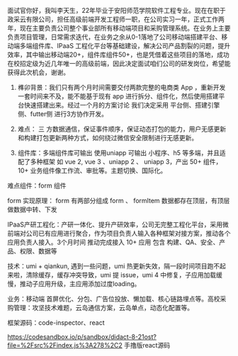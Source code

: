 面试官你好，我叫李天生，22年毕业于安阳师范学院软件工程专业。现在在职于政采云有限公司，担任高级前端开发工程师一职，在公司实习一年，正式工作两年，现在主要负责公司整个事业部所有移动端项目和采购管理系统。在业务上主要负责项目管理，日常需求迭代，在业务之余从0-1落地了公司移动端搭建平台、移动端多端组件库、IPaaS 工程化平台等基础建设，解决公司产品割裂的问题，提升效率，其中输出移动端20+，组件库组件50+，也是凭借着这些项目的落地，成功在校招定级为近几年唯一的高级前端，因此决定面试咱们公司的研发岗位，希望能获得此次机会，谢谢。

1. 榫卯背景：我们只有两个月时间需要交付两款完整的电商类 App ，重新开发一套时间来不及，能不能基于现有 app 进行拆分、组件化，然后使用搭建平台快速搭建出来。经过一个月的方案讨论 我们决定采用 平台侧、搭建引擎侧、futter侧 进行3方协作开发。
2. 难点： 三 方数据通信，保证事件顺序，保证动态打包的能力，用户无感更新和构建打包更新两种方式，如何绕过微信安全限制进行无感更新。

3. 组件库：多端组件库可输出 使用uniapp 可输出 小程序、h5 等多端，并且适配了多种框架 如 vue 2, vue 3 、uniapp 2 、 uniapp 3，产出 50+ 组件，10+ 业务组件像工作流、审批等。主题切换、国际化。

难点组件：form 组件


form 实现原理：
form 有两部分组成 form 、 formItem
数据都存在顶层，有顶层做数据中转、下发




IPaaS产研工程化：产研一体化、提升产研效率，公司无完整工程化平台，采用微前端对公司已有应用进行聚合，作为项目负责人输入各种框架对接方案，推动各个应用负责人接入。3个月时间 推动完成接入 10+ 应用 包含 构建、QA、安全、产品、权限、数据等

技术：umi + qiankun, 遇到一些问题，umi 热更新失效，隔一段时间项目跑不起来啦，清除缓存，缓存冲突导致，umi 提 issue，umi 4 中修复，子应用加载缓慢，推动子应用升级，主应用添加过度loading。

业务：移动端 首屏优化、分包、广告位投放、懒加载、核心链路埋点等。高校采购管理：攻坚技术难题，云岛通信方案，云岛单点，动态化配置等。


框架源码：code-inspector、react 

https://codesandbox.io/p/sandbox/didact-8-21ost?file=%2Fsrc%2Findex.js%3A278%2C2  手撸版react源码
